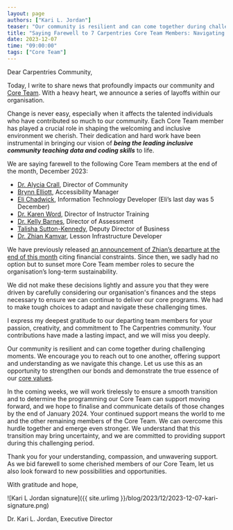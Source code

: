 ```yaml
---
layout: page
authors: ["Kari L. Jordan"]
teaser: "Our community is resilient and can come together during challenging moments."
title: "Saying Farewell to 7 Carpentries Core Team Members: Navigating Change Together"
date: 2023-12-07
time: "09:00:00"
tags: ["Core Team"]
---
```


Dear Carpentries Community,

Today, I write to share news that profoundly impacts our community and [Core Team](https://carpentries.org/team/). With a heavy heart, we announce a series of layoffs within our organisation.

Change is never easy, especially when it affects the talented individuals who have contributed so much to our community. Each Core Team member has played a crucial role in shaping the welcoming and inclusive environment we cherish. Their dedication and hard work have been instrumental in bringing our vision of  _**being the leading inclusive community teaching data and coding skills**_ to life.

We are saying farewell to the following Core Team members at the end of the month, December 2023:

* [Dr. Alycia Crall](https://carpentries.org/blog/2021/07/introducing-the-carpentries-director-of-community/), Director of Community
* [Brynn Elliott](https://carpentries.org/blog/2022/04/introducing-accessibility-coordinator/), Accessibility Manager
* [Eli Chadwick](https://carpentries.org/blog/2023/01/introducing-it-developer/), Information Technology Developer (Eli’s last day was 5 December)
* [Dr. Karen Word](https://carpentries.org/blog/2020/01/instructor-training-director/), Director of Instructor Training
* [Dr. Kelly Barnes](https://carpentries.org/blog/2022/11/director-of-assessment/), Director of Assessment
* [Talisha Sutton-Kennedy](https://carpentries.org/blog/2023/01/announcing-our-new-deputy-director-of-business/), Deputy Director of Business
* [Dr. Zhian Kamvar](https://carpentries.org/blog/2020/03/lesson-infrastructure-technology-developer/), Lesson Infrastructure Developer

We have previously released [an announcement of Zhian’s departure at the end of this month](https://carpentries.org/blog/2023/06/lesson-infrastructure-updates/) citing financial constraints. Since then, we sadly had no option but to sunset more Core Team member roles to secure the organisation’s long-term sustainability. 

We did not make these decisions lightly and assure you that they were driven by carefully considering our organisation's finances and the steps necessary to ensure we can continue to deliver our core programs. We had to make tough choices to adapt and navigate these challenging times.

I express my deepest gratitude to our departing team members for your passion, creativity, and commitment to The Carpentries community. Your contributions have made a lasting impact, and we will miss you deeply. 

Our community is resilient and can come together during challenging moments. We encourage you to reach out to one another, offering support and understanding as we navigate this change. Let us use this as an opportunity to strengthen our bonds and demonstrate the true essence of our [core values](https://carpentries.org/values/).

In the coming weeks, we will work tirelessly to ensure a smooth transition and to determine the programming our Core Team can support moving forward, and we hope to finalise and communicate details of those changes by the end of January 2024. Your continued support means the world to me and the other remaining members of the Core Team. We can overcome this hurdle together and emerge even stronger. We understand that this transition may bring uncertainty, and we are committed to providing support during this challenging period.

Thank you for your understanding, compassion, and unwavering support. As we bid farewell to some cherished members of our Core Team, let us also look forward to new possibilities and opportunities.

With gratitude and hope,

![Kari L Jordan signature]({{ site.urlimg }}/blog/2023/12/2023-12-07-kari-signature.png)

Dr. Kari L. Jordan, Executive Director